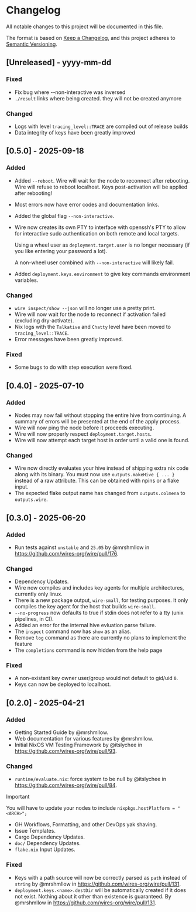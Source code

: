 # Changelog

All notable changes to this project will be documented in this file.

The format is based on [Keep a Changelog](https://keepachangelog.com/en/1.1.0/),
and this project adheres to [Semantic Versioning](https://semver.org/spec/v2.0.0.html).

## [Unreleased] - yyyy-mm-dd

### Fixed

- Fix bug where --non-interactive was inversed
- `./result` links where being created. they will not be created anymore

### Changed

- Logs with level `tracing_level::TRACE` are compiled out of release builds
- Data integrity of keys have been greatly improved

## [0.5.0] - 2025-09-18

### Added

- Added `--reboot`. Wire will wait for the node to reconnect after rebooting.
  Wire will refuse to reboot localhost. Keys post-activation will be applied
  after rebooting!
- Most errors now have error codes and documentation links.
- Added the global flag `--non-interactive`.
- Wire now creates its own PTY to interface with openssh's PTY to allow for
  interactive sudo authentication on both remote and local targets.

  Using a wheel user as `deployment.target.user` is no longer necessary
  (if you like entering your password a lot).

  A non-wheel user combined with `--non-interactive` will likely fail.

- Added `deployment.keys.environment` to give key commands environment variables.

### Changed

- `wire inspect/show --json` will no longer use a pretty print.
- Wire will now wait for the node to reconnect if activation failed (excluding
  dry-activate).
- Nix logs with the `Talkative` and `Chatty` level have been moved to
  `tracing_level::TRACE`.
- Error messages have been greatly improved.

### Fixed

- Some bugs to do with step execution were fixed.

## [0.4.0] - 2025-07-10

### Added

- Nodes may now fail without stopping the entire hive from continuing. A summary
  of errors will be presented at the end of the apply process.
- Wire will now ping the node before it proceeds executing.
- Wire will now properly respect `deployment.target.hosts`.
- Wire will now attempt each target host in order until a valid one is found.

### Changed

- Wire now directly evaluates your hive instead of shipping extra nix code along with its binary.
  You must now use `outputs.makeHive { ... }` instead of a raw attribute.
  This can be obtained with npins or a flake input.
- The expected flake output name has changed from `outputs.colmena` to `outputs.wire`.

## [0.3.0] - 2025-06-20

### Added

- Run tests against `unstable` and `25.05` by @mrshmllow in https://github.com/wires-org/wire/pull/176.

### Changed

- Dependency Updates.
- Wire now compiles and includes key agents for multiple architectures, currently only linux.
- There is a new package output, `wire-small`, for testing purposes.
  It only compiles the key agent for the host that builds `wire-small`.
- `--no-progress` now defaults to true if stdin does not refer to a tty (unix pipelines, in CI).
- Added an error for the internal hive evluation parse failure.
- The `inspect` command now has `show` as an alias.
- Remove `log` command as there are currently no plans to implement the feature
- The `completions` command is now hidden from the help page

### Fixed

- A non-existant key owner user/group would not default to gid/uid `0`.
- Keys can now be deployed to localhost.

## [0.2.0] - 2025-04-21

### Added

- Getting Started Guide by @mrshmllow.
- Web documentation for various features by @mrshmllow.
- Initial NixOS VM Testing Framework by @itslychee in https://github.com/wires-org/wire/pull/93.

### Changed

- `runtime/evaluate.nix`: force system to be null by @itslychee in https://github.com/wires-org/wire/pull/84.

> [!IMPORTANT]  
> You will have to update your nodes to include `nixpkgs.hostPlatform = "<ARCH>";`

- GH Workflows, Formatting, and other DevOps yak shaving.
- Issue Templates.
- Cargo Dependency Updates.
- `doc/` Dependency Updates.
- `flake.nix` Input Updates.

### Fixed

- Keys with a path source will now be correctly parsed as `path` instead
  of `string` by @mrshmllow in https://github.com/wires-org/wire/pull/131.
- `deployment.keys.<name>.destDir` will be automatically created if it
  does not exist. Nothing about it other than existence is guaranteed. By
  @mrshmllow in https://github.com/wires-org/wire/pull/131.
